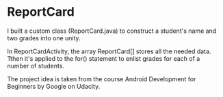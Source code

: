 # ReportCard
I built a custom class (ReportCard.java) to construct a student's name and two grades into one unity.

In ReportCardActivity, the array ReportCard[] stores all the needed data. Tthen it's applied to the for() statement to enlist grades for each of a number of students.

The project idea is taken from the course Android Development for Beginners by Google on Udacity.
